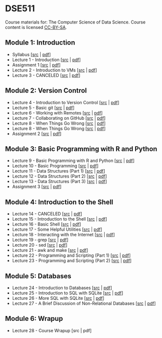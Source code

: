 # DSE511

Course materials for: The Computer Science of Data Science. Course content is licensed [CC-BY-SA](LICENSE).


## Module 1: Introduction
* Syllabus [[src](syllabus/syllabus.Rmd) | [pdf](syllabus/syllabus.pdf)]
* Lecture 1 - Introduction [[src](slides/lecture01.Rmd) | [pdf](slides/lecture01.pdf)]
* Assignment 1 [[src](assignments/assignment1.Rmd) | [pdf](assignments/assignment1.pdf)]
* Lecture 2 - Introduction to VMs [[src](slides/lecture02.Rmd) | [pdf](slides/lecture02.pdf)]
* Lecture 3 - CANCELED [[src](slides/lecture03.Rmd) | [pdf](slides/lecture03.pdf)]


## Module 2: Version Control
* Lecture 4 - Introduction to Version Control [[src](slides/lecture04.Rmd) | [pdf](slides/lecture04.pdf)]
* Lecture 5 - Basic git [[src](slides/lecture05.Rmd) | [pdf](slides/lecture05.pdf)]
* Lecture 6 - Working with Remotes [[src](slides/lecture06.Rmd) | [pdf](slides/lecture06.pdf)]
* Lecture 7 - Collaborating on GitHub [[src](slides/lecture07.Rmd) | [pdf](slides/lecture07.pdf)]
* Lecture 8 - When Things Go Wrong [[src](slides/lecture08.Rmd) | [pdf](slides/lecture08.pdf)]
* Lecture 8 - When Things Go Wrong [[src](slides/lecture08.Rmd) | [pdf](slides/lecture08.pdf)]
* Assignment 2 [[src](assignments/assignment2.Rmd) | [pdf](assignments/assignment2.pdf)]


## Module 3: Basic Programming with R and Python
* Lecture 9 - Basic Programming with R and Python [[src](slides/lecture09.Rmd) | [pdf](slides/lecture09.pdf)]
* Lecture 10 - Basic Programming [[src](slides/lecture10.Rmd) | [pdf](slides/lecture10.pdf)]
* Lecture 11 - Data Structures (Part 1) [[src](slides/lecture11.Rmd) | [pdf](slides/lecture11.pdf)]
* Lecture 12 - Data Structures (Part 2) [[src](slides/lecture12.Rmd) | [pdf](slides/lecture12.pdf)]
* Lecture 13 - Data Structures (Part 3) [[src](slides/lecture13.Rmd) | [pdf](slides/lecture13.pdf)]
* Assignment 3 [[src](assignments/assignment3.Rmd) | [pdf](assignments/assignment3.pdf)]


## Module 4: Introduction to the Shell
* Lecture 14 - CANCELED [[src](slides/lecture14.Rmd) | [pdf](slides/lecture14.pdf)]
* Lecture 15 - Introduction to the Shell [[src](slides/lecture15.Rmd) | [pdf](slides/lecture15.pdf)]
* Lecture 16 - Basic Shell [[src](slides/lecture16.Rmd) | [pdf](slides/lecture16.pdf)]
* Lecture 17 - Some Helpful Utilities [[src](slides/lecture17.Rmd) | [pdf](slides/lecture17.pdf)]
* Lecture 18 - Interacting with the
Internet [[src](slides/lecture18.Rmd) | [pdf](slides/lecture18.pdf)]
* Lecture 19 - grep [[src](slides/lecture19.Rmd) | [pdf](slides/lecture19.pdf)]
* Lecture 20 - sed [[src](slides/lecture20.Rmd) | [pdf](slides/lecture20.pdf)]
* Lecture 21 - awk and make [[src](slides/lecture21.Rmd) | [pdf](slides/lecture21.pdf)]
* Lecture 22 - Programming and Scripting (Part 1) [[src](slides/lecture22.Rmd) | [pdf](slides/lecture22.pdf)]
* Lecture 23 - Programming and Scripting (Part 2) [[src](slides/lecture23.Rmd) | [pdf](slides/lecture23.pdf)]


## Module 5: Databases
* Lecture 24 - Introduction to Databases [[src](slides/lecture24.Rmd) | [pdf](slides/lecture24.pdf)]
* Lecture 25 - Introduction to SQL with SQLite [[src](slides/lecture25.Rmd) | [pdf](slides/lecture25.pdf)]
* Lecture 26 - More SQL with SQLite [[src](slides/lecture26.Rmd) | [pdf](slides/lecture26.pdf)]
* Lecture 27 - A Brief Discussion of Non-Relational Databases [[src](slides/lecture27.Rmd) | [pdf](slides/lecture27.pdf)]


## Module 6: Wrapup
* Lecture 28 - Course Wrapup [src | pdf]

